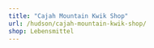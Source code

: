 ```yaml
---
title: "Cajah Mountain Kwik Shop"
url: /hudson/cajah-mountain-kwik-shop/
shop: Lebensmittel
---
```

